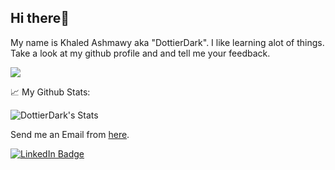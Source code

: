 ## Hi there👋

My name is Khaled Ashmawy aka "DottierDark". I like learning alot of things. Take a look at my github profile and and tell me your feedback.

![](https://komarev.com/ghpvc/?username=DottierDark)


📈 My Github Stats:

![DottierDark's Stats](https://github-readme-stats.vercel.app/api?username=DottierDark&theme=tokyonight&show_icons=true&hide_border=false&count_private=true)



  Send me an Email from [here](mailto:ashmxwy@gmail.com).
  
  <a href="https://www.linkedin.com/in/khaled-ashmawy-268013219/" display="inline-block">
    <img src="https://img.shields.io/badge/LinkedIn-blue?style=for-the-badge&logo=linkedin&logoColor=white" alt="LinkedIn Badge"/>
  </a>

